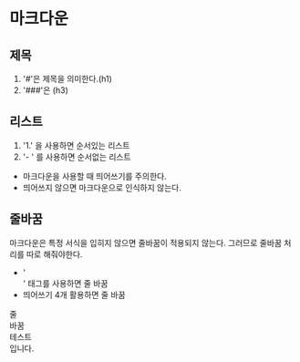 # 마크다운

## 제목
1. '#'은 제목을 의미한다.(h1)
2.	'###'은 (h3)

## 리스트
1. '1.' 을 사용하면 순서있는 리스트
2. '- ' 를 사용하면 순서없는 리스트

- 마크다운을 사용할 때 띄어쓰기를 주의한다.
- 띄어쓰지 않으면 마크다운으로 인식하지 않는다.

## 줄바꿈
마크다운은 특정 서식을 입히지 않으면
줄바꿈이 적용되지 않는다.
그러므로
줄바꿈 처리를 따로 해줘야한다.

- '<br>' 태그를 사용하면 줄 바꿈
- 띄어쓰기 4개 활용하면 줄 바꿈

줄 <br>
바꿈    
테스트     
입니다.
